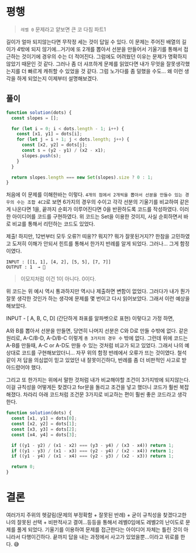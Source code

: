 # 평행

> `레벨 0` 문제라고 얕보면 큰 코 다침 파트1

길이가 얼마 되지않는다면 무작정 세는 것이 답일 수 있다. 이 문제는 주어진 배열의 길이가 4밖에 되지 않기에...거기에 또 2개를 뽑아서 선분을 만들어서 기울기를 통해서 접근하는 것이기에 경우의 수는 더 적어진다. 그럼에도 어려웠던 이유는 문제가 명확하지 않았기 때문인 것 같다. 그러나 좀 더 샤프하게 문제를 읽었다면 내가 무엇을 잘못생각했는지를 더 빠르게 캐취할 수 있었을 것 같다. 그럼 노가다를 좀 덜했을 수도... 왜 이런 생각을 하게 되었는지 이제부터 설명해보겠다.

## 풀이

```js
function solution(dots) {
  const slopes = [];

  for (let i = 0; i < dots.length - 1; i++) {
    const [x1, y1] = dots[i];
    for (let j = i + 1; j < dots.length; j++) {
      const [x2, y2] = dots[j];
      const s = (y2 - y1) / (x2 - x1);
      slopes.push(s);
    }
  }

  return slopes.length === new Set(slopes).size ? 0 : 1;
}
```

처음에 이 문제를 이해한바는 이렇다. `4개의 점에서 2개씩을 뽑아서 선분을 만들수 있는 경우의 수는 조합 4C2`로 보면 6가지의 경우의 수이고 각각 선분의 기울기를 비교하여 같은게 나온다면 1을, 끝까지 순회가 이루어진다면 0을 반환하도록 코드를 작성하였다. 이러한 아이디어를 코드를 구현하였다. 위 코드는 Set을 이용한 것이지, 사실 순회하면서 바로 비교를 통해서 리턴하는 코드도 있었다.

제출! 하지만, 12번부터 모두 오류?! 띠옹?? 뭐지?? 뭐가 잘못된거지?? 한참을 고민하였고 도저히 이해가 안되서 힌트를 통해서 한가지 반례를 알게 되었다. 그러나... 그게 함정이였다.

```
INPUT : [[1, 1], [4, 2], [5, 5], [7, 7]]
OUTPUT : 1  → 🤬
```

> 이모지처럼 이건 1이 아니다. 0이다.

위 코드는 위 예시 역시 통과하지만 역시나 제출하면 변함이 없었다. 그러다가 내가 뭔가 잘못 생각한 것인가 하는 생각에 문제를 몇 번이고 다시 읽어보았다. 그래서 이런 예상을 해보았다.

INPUT - [ A, B, C, D] (간단하게 좌표를 알파벳으로 표현) 이렇다고 가정 하면,

A와 B를 뽑아서 선분을 만들면, 당연히 나머지 선분은 C와 D로 만들 수밖에 없다. 같은 원리로, A-C/B-D, A-D/B-C 이렇게 `총 3가지의 경우 수` 밖에 없다. 그런데 위에 코드는 A-B를 만들때, A-C or A-D도 만들 수 있는 것처럼 비교가 되고 있었다. 그래서 나의 예상대로 코드를 구현해보았더니... 자꾸 위의 함정 반례에서 오류가 뜨는 것이였다. 철석같이 저 답을 의심없이 믿고 있었던 내 잘못이긴하다, 반례를 좀 더 비판적인 사고로 받아드렸어야 했다.

그리고 또 한가지는 위에서 말한 것처럼 내가 비교해야할 조건이 3가지밖에 되지않는다. 이걸 규칙성을 어떻게든 찾겠다고 for문을 돌리고 조건을 넣고 했더니 코드가 훨씬 복잡해졌다. 차라리 아래 코드처럼 조건문 3가지로 비교하는 편이 훨씬 좋은 코드라고 생각한다.

```js
function solution(dots) {
  const [x1, y1] = dots[0];
  const [x2, y2] = dots[1];
  const [x3, y3] = dots[2];
  const [x4, y4] = dots[3];

  if ((y1 - y2) / (x1 - x2) === (y3 - y4) / (x3 - x4)) return 1;
  if ((y1 - y3) / (x1 - x3) === (y2 - y4) / (x2 - x4)) return 1;
  if ((y1 - y4) / (x1 - x4) === (y2 - y3) / (x2 - x3)) return 1;

  return 0;
}
```

# 결론

여러가지 주위의 헷갈림(문제의 부정확함 + 잘못된 반례) + 굳이 규칙성을 찾겠다고한 나의 잘못된 선택 + 비판적사고 결여...등등을 통해서 레벨0임에도 레벨2의 난이도로 문제를 풀게 되었다. 기울기를 이용하여 문제를 접근한다는 아이디어 자체는 틀린 것이 아니라서 다행이긴하다. 끝까지 답을 내는 과정에서 사고가 있었을뿐...이라고 위로를 한다. 😅
